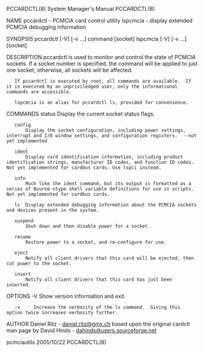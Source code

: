 PCCARDCTL(8)                                                                            System Manager's Manual                                                                           PCCARDCTL(8)

NAME
       pccardctl - PCMCIA card control utility
       lspcmcia - display extended PCMCIA debugging information

SYNOPSIS
       pccardctl [-V] [-v ...] command [socket]
       lspcmcia [-V] [-v ...] [socket]

DESCRIPTION
       pccardctl  is  used  to  monitor  and  control  the  state  of PCMCIA sockets.  If a socket number is specified, the command will be applied to just one socket; otherwise, all sockets will be
       affected.

       If pccardctl is executed by root, all commands are available.  If it is executed by an unpriviledged user, only the informational commands are accessible.

       lspcmcia is an alias for pccardctl ls, provided for convenience.

COMMANDS
       status
           Display the current socket status flags.

       config
           Display the socket configuration, including power settings, interrupt and I/O window settings, and configuration registers.  --not yet implemented

       ident
           Display card identification information, including product identification strings, manufacturer ID codes, and function ID codes.  Not yet implemented for cardbus cards. Use lspci instead.

       info
           Much like the ident command, but its output is formatted as a series of Bourne-stype shell variable definitions for use in scripts.  Not yet implemented for cardbus cards.

       ls  Display extended debugging information about the PCMCIA sockets and devices present in the system.

       suspend
           Shut down and then disable power for a socket.

       resume
           Restore power to a socket, and re-configure for use.

       eject
           Notify all client drivers that this card will be ejected, then cut power to the socket.

       insert
           Notify all client drivers that this card has just been inserted.

OPTIONS
       -V     Show version information and exit.

       -v     Increase the verbosity of the ls command.  Giving this option twice increases verbosity further.

AUTHOR
       Daniel Ritz - daniel.ritz@gmx.ch
       based upon the original cardctl man page by
       David Hinds - dahinds@users.sourceforge.net

pcmciautils                                                                                   2005/10/22                                                                                  PCCARDCTL(8)
